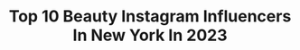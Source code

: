 ---
title: Top 10 Beauty Instagram Influencers In New York In 2023
description: >-
  Find top beauty Instagram influencers in New York in 2023. Most popular hashtags: #beauty #newyork #fashion.
platform: Instagram
hits: 818
text_top: See the top-rated Instagram influencers on inBeat.
text_bottom: Our search engine holds 818 Instagram influencers like this in New York, United States for you to work with.
profiles:
  - username: "mrobinnaobioma"
    fullname: >-
      Obinna Obioma 🇳🇬
    bio: >-
      Visual Artist | Photographer | Art Director @mr.o.o_ 1/2 of @xnvstudio New York. Abuja . A.P at @Bighstudios . Inquiries:Email
    location: "United States"
    followers: 26344
    engagement: 405
    commentsToLikes: 0.061712
    id: ck602ixqshhes0i14nbrn9ke9
    verified: false
    hashtags: "#teal, #newyork, #fashion, #fineartphotography"
  - username: "thejenniferdoll"
    fullname: >-
      Jennifer Doll 🍒
    bio: >-
      Just a girl that doesn't know what to do with her hands in pictures travel•lifestyle 🍎NYC 📸 @gofginc @gofgincstaff 💌 jenniferkarenhing@gmail.com
    location: "United States"
    followers: 59504
    engagement: 297
    commentsToLikes: 0.006761
    id: ckap20n9ywvel0i78094xj0hn
    verified: false
    hashtags: "#nyceats, #summerofnyc, #revolveme, #notmilk"
  - username: "jenniferr0d"
    fullname: >-
      Jen
    bio: >-
      
    location: "United States"
    followers: 31
    engagement: 200833
    commentsToLikes: 0.024445
    id: ck5ck3rl5w2oo0i11oqad8gn4
    verified: false
    hashtags: "#model, #photoshoot, #beach, #style"
  - username: "ascarlett_"
    fullname: >-
      NYC Blogger 💖 Andrea Scarlett
    bio: >-
      YOUTUBER Beauty and Fashion Content Creator Costa Rican 🇨🇷 📍New York City 💌:info@andreascarlett.com 🎥 :YouTube channel : Andrea Scarlett
    location: "United States"
    followers: 2761
    engagement: 729
    commentsToLikes: 0.192231
    id: ckf5wznxwtspw0j232mooy8px
    verified: false
    hashtags: "#nanoinfluencer, #youtubeinfluencer, #fashionblogger, #travelbloggervibes"
  - username: "ninajhair"
    fullname: >-
      Nina J
    bio: >-
      For Business Inquiries: ✉️ ninajhair@gmail.com Management: Six K Management @sixkla
    location: "United States"
    followers: 9590
    engagement: 241
    commentsToLikes: 0.053448
    id: ck5qaff71g4hl0i11jfpi8r09
    verified: false
    hashtags: "#mua, #hair, #style, #blackgirlmagic"
  - username: "dzebokoeva"
    fullname: >-
      ᴅᴢᴇʀᴀssᴀ ʙᴏᴋᴏᴇᴠᴀ
    bio: >-
      ᴼˢˢᴱᵀᴵᴬ✈ᴺᴱᵂ ᵞᴼᴿᴷ ²² ᵞᴼ☼ᴸᴵᶠᴱ'ˢ ᴼᴺᴸᵞ ᴳᴱᵀᵀᴵᴺᴳ ᴳᴿᴱᴬᵀᴱᴿ PM @dze_permanent TATTOO @dze_tattoo
    location: "United States"
    followers: 13317
    engagement: 421
    commentsToLikes: 0.011708
    id: ck6u634jid8r20j71h2vczdfn
    verified: false
    hashtags: ""
  - username: "avtalova"
    fullname: >-
      Nil
    bio: >-
      lifestyle. fashion & beauty. 📍New York. Miami
    location: "United States"
    followers: 54454
    engagement: 123
    commentsToLikes: 0.159225
    id: ckaosoojusee40i780402od5g
    verified: false
    hashtags: "#reels, #igreels, #nycreel, #30dayoutfitchallenge"
  - username: "laselmastyle"
    fullname: >-
      Selma Ali
    bio: >-
      • Social Worker in psychiatry 🏥 • Content Creator FASHION || TRAVEL || BEAUTY • 📍NÉW YORK • 🇦🇱🇽🇰🇧🇦 • Laselmastyle@gmail.com 📩
    location: "United States"
    followers: 23298
    engagement: 176
    commentsToLikes: 0.120387
    id: ck5ck4x7yw59g0i11f7xa9nyt
    verified: false
    hashtags: "#justfabshoes, #cataloniaroyalbavaro, #selfdisclosure, #grandcanyon"
  - username: "cyberkay"
    fullname: >-
      Kiara🎨
    bio: >-
      Beauty & Fashion New York 🗽 💌kiarawade30@gmail.com
    location: "United States"
    followers: 18248
    engagement: 557
    commentsToLikes: 0.067612
    id: ck6tk5amb419x0j712onrcbne
    verified: false
    hashtags: "#underratedmuas, #makeupforblackwomen, #cyberkay, #giftedbymaybelline"
  - username: "nyclivesnyc"
    fullname: >-
      New York City 📸 🌃❤️
    bio: >-
      Featuring beauties of New York from most creative eyes&minds...
    location: "United States"
    followers: 37192
    engagement: 716
    commentsToLikes: 0.007397
    id: ck15r9pg06unm0i19evjtobo9
    verified: false
    hashtags: "#missliberty, #cityoflights, #staystrongnewyork, #manhattan"
---